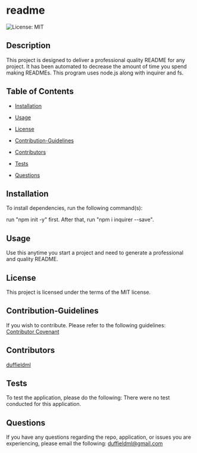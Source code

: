 # readme
![License: MIT](https://img.shields.io/badge/License-MIT-yellow.svg)

## Description

This project is designed to deliver a professional quality README for any project. It has been automated to decrease the amount of time you spend making READMEs. This program uses node.js along with inquirer and fs.

## Table of Contents

* [Installation](#installation) 
 
* [Usage](#usage) 
 
* [License](#license) 
 
* [Contribution-Guidelines](#contribution-guidelines) 
 
* [Contributors](#contributors) 
 
* [Tests](#tests) 
 
* [Questions](#questions) 
 


## Installation
To install dependencies, run the following command(s):

run "npm init -y" first. After that, run "npm i inquirer --save".

## Usage

Use this anytime you start a project and need to generate a professional and quality README.

## License

This project is licensed under the terms of the MIT license.

## Contribution-Guidelines

If you wish to contribute. Please refer to the following guidelines:
[Contributor Covenant](https://www.contributor-covenant.org/)

## Contributors

[duffieldml](https://github.com/duffieldml) 


## Tests

To test the application, please do the following:
There were no test conducted for this application.

## Questions

If you have any questions regarding the repo, application, or issues you are experiencing, please email
the following:
[duffieldml@gmail.com](mailto:duffieldml@gmail.com)
